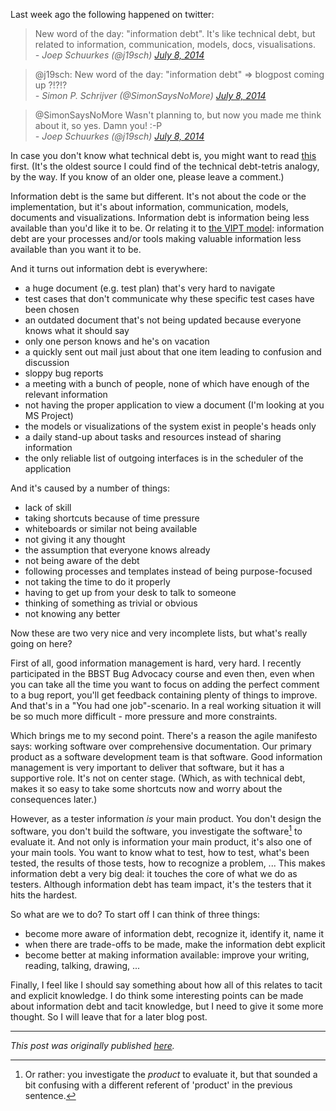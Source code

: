 <!--
.. title: Information debt
.. slug: information-debt
.. date: 2014-07-13 16:50:21 UTC+02:00
.. tags: information debt, VIPT, software testing
.. category: software testing
.. link: 
.. description:
.. type: text
-->

Last week ago the following happened on twitter:

> New word of the day: "information debt". It's like technical debt, but related to information, communication, models, docs, visualisations.  
> *- Joep Schuurkes (@j19sch) [July 8, 2014](https://twitter.com/j19sch/statuses/486534198803841024)*

<div />

> @j19sch: New word of the day: "information debt" => blogpost coming up ?!?!?  
> *- Simon P. Schrijver (@SimonSaysNoMore) [July 8, 2014](https://twitter.com/SimonSaysNoMore/statuses/486551279590977536)*

<div />

> @SimonSaysNoMore Wasn't planning to, but now you made me think about it, so yes. Damn you! :-P  
> *- Joep Schuurkes (@j19sch) [July 8, 2014](https://twitter.com/j19sch/statuses/486555404089188352)*

In case you don't know what technical debt is, you might want to read [this](http://techblog.net-a-porter.com/2011/10/agile-tetris/) first. (It's the oldest source I could find of the technical debt-tetris analogy, by the way. If you know of an older one, please leave a comment.)

<!-- TEASER_END -->

Information debt is the same but different. It's not about the code or the implementation, but it's about information, communication, models, documents and visualizations. Information debt is information being less available than you'd like it to be. Or relating it to [the VIPT model](link://slug/yet-another-testing-model-value-information-processes-value): information debt are your processes and/or tools making valuable information less available than you want it to be.

And it turns out information debt is everywhere:

- a huge document (e.g. test plan) that's very hard to navigate
- test cases that don't communicate why these specific test cases have been chosen
- an outdated document that's not being updated because everyone knows what it should say
- only one person knows and he's on vacation
- a quickly sent out mail just about that one item leading to confusion and discussion
- sloppy bug reports
- a meeting with a bunch of people, none of which have enough of the relevant information
- not having the proper application to view a document (I'm looking at you MS Project)
- the models or visualizations of the system exist in people's heads only
- a daily stand-up about tasks and resources instead of sharing information
- the only reliable list of outgoing interfaces is in the scheduler of the application

And it's caused by a number of things:

- lack of skill
- taking shortcuts because of time pressure
- whiteboards or similar not being available
- not giving it any thought
- the assumption that everyone knows already
- not being aware of the debt
- following processes and templates instead of being purpose-focused
- not taking the time to do it properly
- having to get up from your desk to talk to someone
- thinking of something as trivial or obvious
- not knowing any better

Now these are two very nice and very incomplete lists, but what's really going on here?

First of all, good information management is hard, very hard. I recently participated in the BBST Bug Advocacy course and even then, even when you can take all the time you want to focus on adding the perfect comment to a bug report, you'll get feedback containing plenty of things to improve. And that's in a "You had one job"-scenario. In a real working situation it will be so much more difficult - more pressure and more constraints.

Which brings me to my second point. There's a reason the agile manifesto says: working software over comprehensive documentation. Our primary product as a software development team is that software. Good information management is very important to deliver that software, but it has a supportive role. It's not on center stage. (Which, as with technical debt, makes it so easy to take some shortcuts now and worry about the consequences later.)

However, as a tester information *is* your main product. You don't design the software, you don't build the software, you investigate the software[^1] to evaluate it. And not only is information your main product, it's also one of your main tools. You want to know what to test, how to test, what's been tested, the results of those tests, how to recognize a problem, ... This makes information debt a very big deal: it touches the core of what we do as testers. Although information debt has team impact, it's the testers that it hits the hardest.

So what are we to do? To start off I can think of three things:

- become more aware of information debt, recognize it, identify it, name it
- when there are trade-offs to be made, make the information debt explicit
- become better at making information available: improve your writing, reading, talking, drawing, ...

Finally, I feel like I should say something about how all of this relates to tacit and explicit knowledge. I do think some interesting points can be made about information debt and tacit knowledge, but I need to give it some more thought. So I will leave that for a later blog post.

---

*This post was originally published [here](https://testingcurve.wordpress.com/2014/07/13/information-debt/).*

[^1]: Or rather: you investigate the *product* to evaluate it, but that sounded a bit confusing with a different referent of 'product' in the previous sentence.

